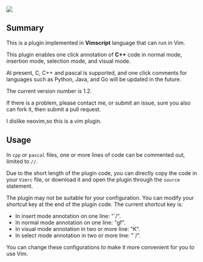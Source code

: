  ![](https://cdn.luogu.com.cn/upload/image_hosting/qgclyez5.png)

## Summary

This is a plugin implemented in **Vimscript** language that can run in Vim.

This plugin enables one click annotation of **C++** code in normal mode, insertion mode, selection mode, and visual mode.

At present, C, C++ and pascal is supported, and one click comments for languages such as Python, Java, and Go will be updated in the future.

The current version number is 1.2.

If there is a problem, please contact me, or submit an issue, sure you also can fork it, then submit a pull request.

I dislike neovim,so this is a vim plugin.

## Usage

In `cpp` or `pascal` files, one or more lines of code can be commented out, limited to `//`.

Due to the short length of the plugin code, you can directly copy the code in your `Vimrc` file, or download it and open the plugin through the `source` statement.

The plugin may not be suitable for your configuration. You can modify your shortcut key at the end of the plugin code. The current shortcut key is:

- In insert mode annotation on one line: "\`\/".
- In normal mode annotation on one line: "gf".
- In visual mode annotation in two or more line: "K".
- In select mode annotation in two or more line: "\`\/".

You can change these configurations to make it more convenient for you to use Vim.
